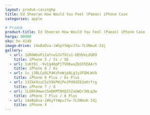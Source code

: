 ```yaml
---
layout: produk-casinghp
title: Ed Sheeran How Would You Feel (Paean) iPhone Case
categories: apple

# Produk
product-title: Ed Sheeran How Would You Feel (Paean) iPhone Case
harga: 90000
sku: hn-4149
image-drive: 14eBaDva-iWGyYtWpvJ7w-7LSNmuK-Idj
gallery:
  - url: 1GROWbxPiIaYnvGJvTVCs1-OEHVeLdUD9
    title: iPhone 5 / 5s / SE
  - url: 1sKt9i_-9vCg46pPjTVDKwaZbS55EAArh
    title: iPhone 6 / 6s
  - url: 1v_j3BLCpOLP4KzhuWjp8Lg1y3FQHLWzb
    title: iPhone 6 Plus / 6s Plus
  - url: 13Zkk9zuCSzS9kPWjPeJPd8dZ63oKrfrg
    title: iPhone 7 / 8
  - url: 1LQ0k9mwnJSmDKMTNXQ2SZaGWGr3HLq3w
    title: iPhone 7 Plus / 8 Plus
  - url: 14eBaDva-iWGyYtWpvJ7w-7LSNmuK-Idj
    title: iPhone X
---
```

